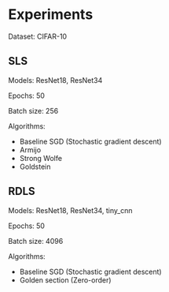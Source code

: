 # Experiments
Dataset: CIFAR-10

## SLS
Models: ResNet18, ResNet34

Epochs: 50

Batch size: 256

Algorithms:
- Baseline SGD (Stochastic gradient descent)
- Armijo
- Strong Wolfe
- Goldstein 

## RDLS
Models: ResNet18, ResNet34, tiny_cnn

Epochs: 50

Batch size: 4096

Algorithms:
- Baseline SGD (Stochastic gradient descent)
- Golden section (Zero-order)